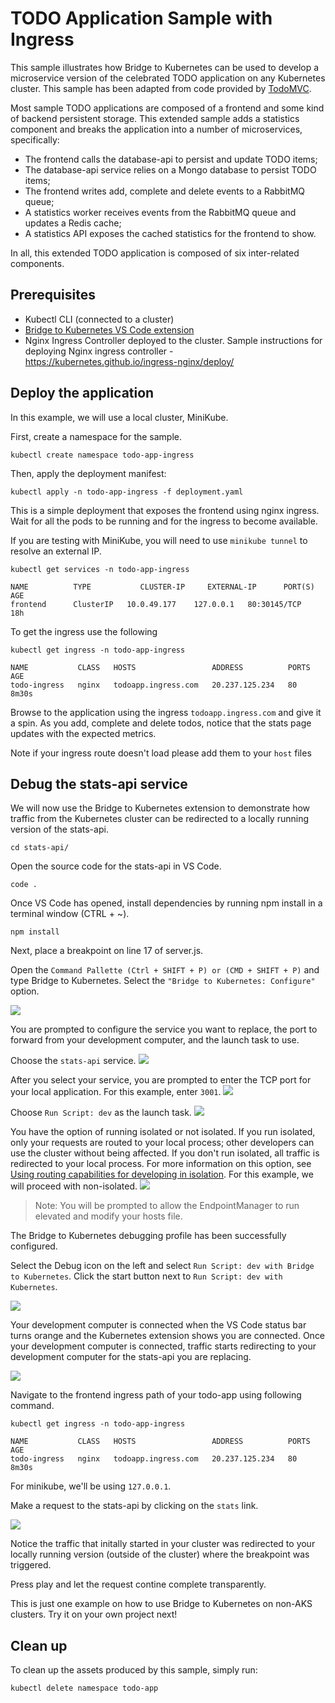 # TODO Application Sample with Ingress

This sample illustrates how Bridge to Kubernetes can be used to develop a microservice version of the celebrated TODO application on any Kubernetes cluster. This sample has been adapted from code provided by [TodoMVC](http://todomvc.com).

Most sample TODO applications are composed of a frontend and some kind of backend persistent storage. This extended sample adds a statistics component and breaks the application into a number of microservices, specifically:

- The frontend calls the database-api to persist and update TODO items;
- The database-api service relies on a Mongo database to persist TODO items;
- The frontend writes add, complete and delete events to a RabbitMQ queue;
- A statistics worker receives events from the RabbitMQ queue and updates a Redis cache;
- A statistics API exposes the cached statistics for the frontend to show.

In all, this extended TODO application is composed of six inter-related components.

## Prerequisites

- Kubectl CLI (connected to a cluster)
- [Bridge to Kubernetes VS Code extension](https://aka.ms/bridge-to-k8s-vsc-extension)
- Nginx Ingress Controller deployed to the cluster. Sample instructions for deploying Nginx ingress controller - https://kubernetes.github.io/ingress-nginx/deploy/

## Deploy the application

In this example, we will use a local cluster, MiniKube.

First, create a namespace for the sample.

```
kubectl create namespace todo-app-ingress
```

Then, apply the deployment manifest:

```
kubectl apply -n todo-app-ingress -f deployment.yaml
```

This is a simple deployment that exposes the frontend using nginx ingress. Wait for all the pods to be running and for the ingress to become available.

If you are testing with MiniKube, you will need to use `minikube tunnel` to resolve an external IP.

```
kubectl get services -n todo-app-ingress

NAME          TYPE           CLUSTER-IP     EXTERNAL-IP      PORT(S)        AGE
frontend      ClusterIP   10.0.49.177    127.0.0.1   80:30145/TCP   18h
```

To get the ingress use the following 
```
kubectl get ingress -n todo-app-ingress

NAME           CLASS   HOSTS                 ADDRESS          PORTS   AGE
todo-ingress   nginx   todoapp.ingress.com   20.237.125.234   80      8m30s
```

Browse to the application using the ingress `todoapp.ingress.com` and give it a spin. As you add, complete and delete todos, notice that the stats page updates with the expected metrics.

Note if your ingress route doesn't load please add them to your `host` files 

## Debug the stats-api service

We will now use the Bridge to Kubernetes extension to demonstrate how traffic from the Kubernetes cluster can be redirected to a locally running version of the stats-api. 

```
cd stats-api/
```

Open the source code for the stats-api in VS Code.

```
code .
```

Once VS Code has opened, install dependencies by running npm install in a terminal window (CTRL + ~).

```
npm install
```

Next, place a breakpoint on line 17 of server.js.

Open the `Command Pallette (Ctrl + SHIFT + P) or (CMD + SHIFT + P)` and type Bridge to Kubernetes. Select the `"Bridge to Kubernetes: Configure"` option.

![](images/bridge_configure.png)

You are prompted to configure the service you want to replace, the port to forward from your development computer, and the launch task to use.

Choose the `stats-api` service. 
![](images/select_service.png)

After you select your service, you are prompted to enter the TCP port for your local application. For this example, enter `3001`.
![](images/enter_port.png)

Choose `Run Script: dev` as the launch task.
![](images/launch_task.png)

You have the option of running isolated or not isolated. If you run isolated, only your requests are routed to your local process; other developers can use the cluster without being affected. If you don't run isolated, all traffic is redirected to your local process. For more information on this option, see [Using routing capabilities for developing in isolation](https://docs.microsoft.com/en-us/visualstudio/containers/overview-bridge-to-kubernetes?view=vs-2019#using-routing-capabilities-for-developing-in-isolation). For this example, we will proceed with non-isolated.
![](images/isolation.png)

> Note: You will be prompted to allow the EndpointManager to run elevated and modify your hosts file.

The Bridge to Kubernetes debugging profile has been successfully configured.

Select the Debug icon on the left and select `Run Script: dev with Bridge to Kubernetes`. Click the start button next to `Run Script: dev with Kubernetes`.

![](images/debug_profile.png)

Your development computer is connected when the VS Code status bar turns orange and the Kubernetes extension shows you are connected. Once your development computer is connected, traffic starts redirecting to your development computer for the stats-api you are replacing.

![](images/debugging.png)


Navigate to the frontend ingress path of your todo-app using following command. 

```
kubectl get ingress -n todo-app-ingress

NAME           CLASS   HOSTS                 ADDRESS          PORTS   AGE
todo-ingress   nginx   todoapp.ingress.com   20.237.125.234   80      8m30s
```

For minikube, we'll be using `127.0.0.1`.

Make a request to the stats-api by clicking on the `stats` link. 

![](images/stats.png)

Notice the traffic that initally started in your cluster was redirected to your locally running version (outside of the cluster) where the breakpoint was triggered. 

Press play and let the request contine complete transparently.

This is just one example on how to use Bridge to Kubernetes on non-AKS clusters.  Try it on your own project next!

## Clean up

To clean up the assets produced by this sample, simply run:

```
kubectl delete namespace todo-app
```
